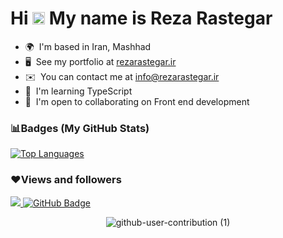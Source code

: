 Hi <img src="https://raw.githubusercontent.com/MartinHeinz/MartinHeinz/master/wave.gif" width="20px">  My name is Reza Rastegar 
==============================

* 🌍  I'm based in Iran, Mashhad
* 🖥️  See my portfolio at [rezarastegar.ir](http://rezarastegar.ir)
* ✉️  You can contact me at [info@rezarastegar.ir](mailto:moidreza82@gmail.com)
* 🧠  I'm learning TypeScript
* 🤝  I'm open to collaborating on Front end development

### 📊Badges (My GitHub Stats)
<a href="https://github.com/rastegardev" align="left"><img src="https://github-readme-stats.vercel.app/api/top-langs/?username=rastegardev&langs_count=10&title_color=0891b2&text_color=ffffff&icon_color=0891b2&bg_color=1c1917&hide_border=true&locale=en&custom_title=Top%20%Languages" alt="Top Languages" /></a>

### ❤Views and followers

<a href="https://github.com/Meghna-DAS/github-profile-views-counter">
    <img src="https://komarev.com/ghpvc/?username=rezarastegar2003">
</a>
<a href="https://github.com/rastegardev?tab=followers"><img src="https://img.shields.io/github/followers/rastegardev?label=Followers&style=social" alt="GitHub Badge"></a>

<div align=center>
    
 ![github-user-contribution (1)](https://user-images.githubusercontent.com/97861491/171216843-3ace5e2b-1297-4cc9-9314-6173b3bd2d39.svg)
    
</div>
